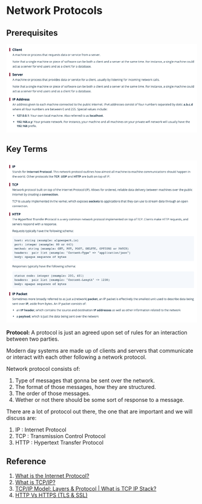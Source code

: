 # Network Protocols
## Prerequisites

![](/Images/NetworkProtocols01.png)

## Key Terms

![](/Images/NetworkProtocols02.png)

**Protocol:** A protocol is just an agreed upon set of rules for an interaction between two parties. 

Modern day systems are made up of clients and servers that communicate or interact with each other following a network protocol.

Network protocol consists of:

1. Type of messages that gonna be sent over the network.
2. The format of those messages, how they are structured.
3. The order of those messages.
4. Wether or not there should be some sort of response to a message.

There are a lot of protocol out there, the one that are important and we will discuss are:

1. IP : Internet Protocol 
2. TCP : Transmission Control Protocol 
3. HTTP : Hypertext Transfer Protocol

## **Reference**

1. [What is the Internet Protocol?](https://www.cloudflare.com/learning/network-layer/internet-protocol/)
2. [What is TCP/IP?](https://www.cloudflare.com/learning/ddos/glossary/tcp-ip/)
3. [TCP/IP Model: Layers & Protocol | What is TCP IP Stack?](https://www.guru99.com/tcp-ip-model.html)
4. [HTTP Vs HTTPS (TLS & SSL)](https://systemdesignbasic.wordpress.com/2021/01/03/http-vs-https-tls-ssl/)
